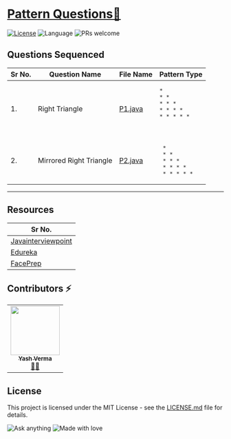 # [Pattern Questions🚀](https://leetcode.com/problemset/algorithms/)

[![License](https://img.shields.io/badge/license-Apache_2.0-blue.svg)](LICENSE.md) ![Language](https://img.shields.io/badge/language-Java%20%2F%20Data_Structures%2F-blue.svg) ![PRs welcome](https://img.shields.io/badge/PRs%20-welcome-brightgreen.svg) 

## Questions Sequenced
 
| Sr No. | Question Name | File Name | Pattern Type |
|-----------|-----------|---------|---------------|
| 1.| Right Triangle  | [P1.java](https://github.com/vyash5075/Java-Programming/blob/Patterns/P1.java) |<pre>* <br>* * <br>* * * </br>* * * * <br>* * * * * <pre>|
| 2.| Mirrored Right Triangle  | [P2.java](https://github.com/vyash5075/Java-Programming/blob/Patterns/P2.java) | <pre>         * <br>       * *<br>     * * *<br>   * * * *<br> * * * * *|

---  
## Resources
| Sr No. |
|--------|
|[Javainterviewpoint](https://www.javainterviewpoint.com/star-pattern-programs-in-java/)
|[Edureka](https://www.edureka.co/blog/30-pattern-programs-in-java/)
|[FacePrep](https://www.faceprep.in/c/pattern-programs-in-c/)
                        
 ## Contributors ⚡
<table>
  <tr>
    <td align="center"><a href="https://github.com/vyash5075"><img src="https://avatars.githubusercontent.com/u/44260505?v=4" width="114px;" alt=""/><br /><sub><b>Yash Verma</b></sub></a><br /><a href="https://github.com/vyash5075" title="Github"> 👨‍💻 </a></td>
  </tr>
</table>



 
## License
This project is licensed under the MIT License - see the [LICENSE.md](LICENSE.md) file for details.                    
                     
                       
 

















![Ask anything](https://img.shields.io/badge/Ask%20me-anything-1abc9c.svg)   ![Made with love](http://ForTheBadge.com/images/badges/built-with-love.svg) 
